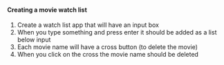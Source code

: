 #### Creating a movie watch list

1. Create a watch list app that will have an input box
2. When you type something and press enter it should be added as a list below input
3. Each movie name will have a cross button (to delete the movie)
4. When you click on the cross the movie name should be deleted